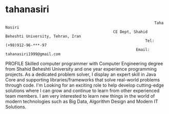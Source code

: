 ﻿# tahanasiri
                                                                     Taha Nasiri
                                                   CE Dept, Shahid Beheshti University, Tehran, Iran 
                                                                 Tel: (+98)912-96-***-97
                                                             Email: tahanasiri1999@gmail.com     
PROFILE
Skilled computer programmer with Computer Engineering degree from Shahid Beheshti University and one year experience programming projects. As a dedicated problem solver, I display an expert skill in Java Core and supporting libraries/frameworks that solve real-world problems through code. I'm Looking for an exciting role to help develop cutting-edge solutions where I can grow and continue to learn from other experienced team members. I am very interested to learn new things in the world of modern technologies such as Big Data, Algorithm Design and Modern IT Solutions.
